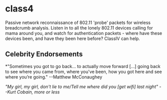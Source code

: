 # class4

Passive network reconnaissance of 802.11 'probe' packets for wireless breadcrumb analysis. Listen in to all the lonely 802.11 devices calling for mama around you, and watch for authentication packets - where have these devices been, and have they been here before? ClassIV can help.


## Celebrity Endorsements

*"Sometimes you got to go back... to actually move forward [...] going back to see where you came from, where you've been, how you got here and see where you’re going." --Matthew McConaughey

*"My girl, my girl, don't lie to me/Tell me where did you [get wifi] last night" --Kurt Cobain, more or less*
